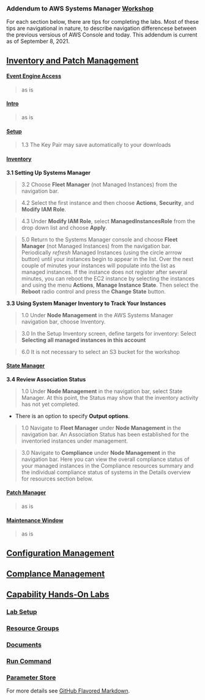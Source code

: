 ### Addendum to AWS Systems Manager [Workshop](https://mng.workshop.aws/ssm.html)


For each section below, there are tips for completing the labs. Most of these tips are navigational in nature, to describe navigation differencese between the previous versious of AWS Console and today. This addendum is current as of September 8, 2021.

## [Inventory and Patch Management](https://mng.workshop.aws/ssm/use-case-labs/inventory_patch_management.html) 
#### [Event Engine Access](https://mng.workshop.aws/ssm/use-case-labs/inventory_patch_management/event_engine.html)
   >as is
#### [Intro](https://mng.workshop.aws/ssm/use-case-labs/inventory_patch_management/intro.html) 
   >as is
#### [Setup](https://mng.workshop.aws/ssm/use-case-labs/inventory_patch_management/setup.html)   
   >1.3 The Key Pair may save automatically to your downloads
  
#### [Inventory](https://mng.workshop.aws/ssm/use-case-labs/inventory_patch_management/inventory.html)

**3.1 Setting Up Systems Manager**

   > 3.2 Choose **Fleet Manager** (not Managed Instances) from the navigation bar.
   
   > 4.2 Select the first instance and then choose **Actions**, **Security**, and **Modify IAM Role**.
   
   > 4.3 Under **Modify IAM Role**, select **ManagedInstancesRole** from the drop down list and choose **Apply**.
   
   > 5.0 Return to the Systems Manager console and choose **Fleet Manager** (not Managed Instances) from the navigation bar. Periodically *refresh* Managed Instances (using the circle arrrow button) until your instances begin to appear in the list. Over the next couple of minutes your instances will populate into the list as managed instances. If the instance does not register after several minutes, you can reboot the EC2 instance by selecting the instances and using the menu **Actions**, **Manage Instance State**. Then select the **Reboot** radio control and press the **Change State** button.

**3.3 Using System Manager Inventory to Track Your Instances**

   > 1.0 Under **Node Management** in the AWS Systems Manager navigation bar, choose Inventory.
   
   > 3.0 In the Setup Inventory screen, define targets for inventory:  Select **Selecting all managed instances in this account**
   
   > 6.0 It is not necessary to select an S3 bucket for the workshop

#### [State Manager](https://mng.workshop.aws/ssm/use-case-labs/inventory_patch_management/statemgr.html) 

**3.4 Review Association Status**
   > 1.0 Under **Node Management** in the navigation bar, select State Manager. At this point, the Status may show that the inventory activity has not yet completed. 
   
   * There is an option to specify **Output options**.
   > 1.0 Navigate to **Fleet Manager** under **Node Management** in the navigation bar. An Association Status has been established for the inventoried instances under management.

   >  3.0 Navigate to **Compliance** under **Node Management** in the navigation bar. Here you can view the overall compliance status of your managed instances in the Compliance resources summary and the individual compliance status of systems in the Details overview for resources section below.

#### [Patch Manager](https://mng.workshop.aws/ssm/use-case-labs/inventory_patch_management/patch.html) 
   > as is
#### [Maintenance Window](https://mng.workshop.aws/ssm/use-case-labs/inventory_patch_management/maintwindow.html) 
   > as is


## [Configuration Management](https://mng.workshop.aws/ssm/use-case-labs/configmanagement.html)

## [Complance Management](https://mng.workshop.aws/ssm/use-case-labs/configurationcompliance.html)


## [Capability Hands-On Labs](https://mng.workshop.aws/ssm/capability_hands-on_labs.html)

### [Lab Setup](https://mng.workshop.aws/ssm/capability_hands-on_labs/setup.html)

### [Resource Groups](https://mng.workshop.aws/ssm/capability_hands-on_labs/resourcegroups_tags.html)

### [Documents](https://mng.workshop.aws/ssm/capability_hands-on_labs/documents.html)

### [Run Command](https://mng.workshop.aws/ssm/capability_hands-on_labs/runcommand.html)

### [Parameter Store](https://mng.workshop.aws/ssm/capability_hands-on_labs/parameterstore.html)






For more details see [GitHub Flavored Markdown](https://guides.github.com/features/mastering-markdown/).

